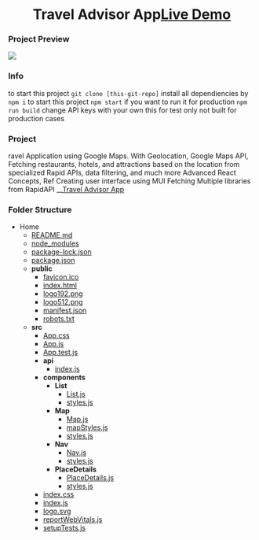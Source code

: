 <h1 align="center">Travel Advisor App<a href="https://travel-app-one.vercel.app//">Live Demo</a></h1>


### Project Preview

![](https://i.ibb.co/0cFqQTQ/localhost-3000-1.jpg)

### Info

to start this project `git clone [this-git-repo]`
install all dependiencies by `npm i`
to start this project `npm start`
if you want to run it for production `npm run build`
change API keys with your own this for test only not built for production cases

### Project

ravel Application using Google Maps. With Geolocation, Google Maps
API, Fetching restaurants, hotels, and attractions based on the location
from specialized Rapid APIs, data filtering, and much more
Advanced React Concepts, Ref Creating user interface using MUI
Fetching Multiple libraries from RapidAPI
 __[Travel Advisor App](https://travel-app-one.vercel.app/)

### Folder Structure

- Home
   - [README.md](README.md)
   - [node\_modules](node_modules)
   - [package\-lock.json](package-lock.json)
   - [package.json](package.json)
   - __public__
     - [favicon.ico](public/favicon.ico)
     - [index.html](public/index.html)
     - [logo192.png](public/logo192.png)
     - [logo512.png](public/logo512.png)
     - [manifest.json](public/manifest.json)
     - [robots.txt](public/robots.txt)
   - __src__
     - [App.css](src/App.css)
     - [App.js](src/App.js)
     - [App.test.js](src/App.test.js)
     - __api__
       - [index.js](src/api/index.js)
     - __components__
       - __List__
         - [List.js](src/components/List/List.js)
         - [styles.js](src/components/List/styles.js)
       - __Map__
         - [Map.js](src/components/Map/Map.js)
         - [mapStyles.js](src/components/Map/mapStyles.js)
         - [styles.js](src/components/Map/styles.js)
       - __Nav__
         - [Nav.js](src/components/Nav/Nav.js)
         - [styles.js](src/components/Nav/styles.js)
       - __PlaceDetails__
         - [PlaceDetails.js](src/components/PlaceDetails/PlaceDetails.js)
         - [styles.js](src/components/PlaceDetails/styles.js)
     - [index.css](src/index.css)
     - [index.js](src/index.js)
     - [logo.svg](src/logo.svg)
     - [reportWebVitals.js](src/reportWebVitals.js)
     - [setupTests.js](src/setupTests.js)

